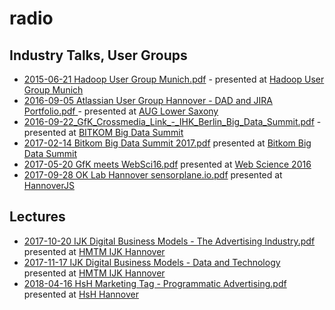# radio

## Industry Talks, User Groups

* [2015-06-21 Hadoop User Group Munich.pdf](https://github.com/npohle/radio/blob/master/2015-06-21%20Hadoop%20User%20Group%20Munich.pdf) - presented at [Hadoop User Group Munich](https://www.meetup.com/Hadoop-User-Group-Munich/events/222816994/)
* [2016-09-05 Atlassian User Group Hannover - DAD and JIRA Portfolio.pdf	](https://github.com/npohle/radio/blob/master/2016-09-05%20Atlassian%20User%20Group%20Hannover%20-%20DAD%20and%20JIRA%20Portfolio.pdf) - presented at [AUG Lower Saxony](https://wiki.agile-it-management.de/display/AN/AUG+Niedersachen+-+Review+2.+Event+am+05.09.2016)
* [2016-09-22_GfK_Crossmedia_Link_-_IHK_Berlin_Big_Data_Summit.pdf](https://github.com/npohle/radio/blob/master/2016-09-22_GfK_Crossmedia_Link_-_IHK_Berlin_Big_Data_Summit.pdf) - presented at [BITKOM Big Data Summit ](http://www.sibb.de/fileadmin/sibb_upload/IKT-Events/Big_Data_Summit_Programm_12.08..pdf)
* [2017-02-14 Bitkom Big Data Summit 2017.pdf](https://github.com/npohle/radio/blob/master/2017-02-14%20Bitkom%20Big%20Data%20Summit%202017.pdf) presented at [Bitkom Big Data Summit](https://www.bitkom-bigdata.de)
* [2017-05-20 GfK meets WebSci16.pdf](https://github.com/npohle/radio/blob/master/2017-05-20%20GfK%20meets%20WebSci16.pdf) presented at [Web Science 2016](http://www.websci16.org/)
* [2017-09-28 OK Lab Hannover sensorplane.io.pdf](https://github.com/npohle/radio/blob/master/2017-09-28%20OK%20Lab%20Hannover%20sensorplane.io.pdf) presented at [HannoverJS](https://www.facebook.com/hannoverjs/posts/1680188922004803)

## Lectures
* [2017-10-20 IJK Digital Business Models - The Advertising Industry.pdf](https://github.com/npohle/radio/blob/master/2017-10-20%20IJK%20Digital%20Business%20Models%20-%20The%20Advertising%20Industry.pdf) presented at [HMTM IJK Hannover](https://www.ijk.hmtm-hannover.de/en/home/)
* [2017-11-17 IJK Digital Business Models - Data and Technology](https://github.com/npohle/radio/blob/master/2017-11-17%20IJK%20Digital%20Business%20Models%20-%20Data%20and%20Technology.pdf) presented at [HMTM IJK Hannover](https://www.ijk.hmtm-hannover.de/en/home/)
* [2018-04-16 HsH Marketing Tag - Programmatic Advertising.pdf](https://github.com/npohle/radio/blob/master/2018-04-16%20HsH%20Marketing%20Tag%20-%20Programmatic%20Advertising.pdf) presented at [HsH Hannover](https://f4.hs-hannover.de/fakultaet-iv/index.html)
